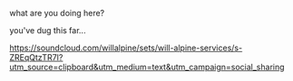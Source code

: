 what are you doing here? 

you've dug this far...


https://soundcloud.com/willalpine/sets/will-alpine-services/s-ZREqQtzTR7I?utm_source=clipboard&utm_medium=text&utm_campaign=social_sharing
